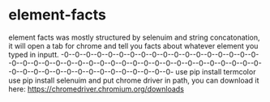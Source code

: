 # element-facts
element facts was mostly structured by selenuim and string concatonation, it will open a tab for chrome and tell you facts about whatever element you typed in inputt.
-0--0--0--0--0--0--0--0--0--0--0--0--0--0--0--0--0--0--0--0--0--0--0--0--0--0--0--0--0--0--0--0--0--0--0--0--0--0--0--0--0--0--0--0--0--0--0--0--0--0--0--0--0--0--0--0-
use pip install termcolor
use pip install selenuim and put chrome driver in path, you can download it here: https://chromedriver.chromium.org/downloads
